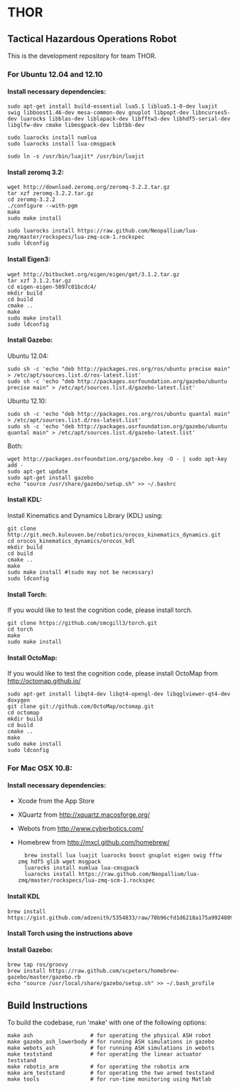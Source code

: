 THOR
====

Tactical Hazardous Operations Robot
-----------------------------------

This is the development repository for team THOR.

### For Ubuntu 12.04 and 12.10

#### Install necessary dependencies:

    sudo apt-get install build-essential lua5.1 liblua5.1-0-dev luajit swig libboost1.46-dev mesa-common-dev gnuplot libpopt-dev libncurses5-dev luarocks libblas-dev liblapack-dev libfftw3-dev libhdf5-serial-dev libglfw-dev cmake libmsgpack-dev libtbb-dev

    sudo luarocks install numlua
    sudo luarocks install lua-cmsgpack

    sudo ln -s /usr/bin/luajit* /usr/bin/luajit

#### Install zeromq 3.2:

    wget http://download.zeromq.org/zeromq-3.2.2.tar.gz
    tar xzf zeromq-3.2.2.tar.gz 
    cd zeromq-3.2.2
    ./configure --with-pgm
    make
    sudo make install

    sudo luarocks install https://raw.github.com/Neopallium/lua-zmq/master/rockspecs/lua-zmq-scm-1.rockspec
    sudo ldconfig

#### Install Eigen3:

    wget http://bitbucket.org/eigen/eigen/get/3.1.2.tar.gz
    tar xzf 3.1.2.tar.gz
    cd eigen-eigen-5097c01bcdc4/
    mkdir build
    cd build
    cmake ..
    make
    sudo make install
    sudo ldconfig

#### Install Gazebo:

Ubuntu 12.04:

    sudo sh -c 'echo "deb http://packages.ros.org/ros/ubuntu precise main" > /etc/apt/sources.list.d/ros-latest.list'
    sudo sh -c 'echo "deb http://packages.osrfoundation.org/gazebo/ubuntu precise main" > /etc/apt/sources.list.d/gazebo-latest.list'
Ubuntu 12.10:

    sudo sh -c 'echo "deb http://packages.ros.org/ros/ubuntu quantal main" > /etc/apt/sources.list.d/ros-latest.list'
    sudo sh -c 'echo "deb http://packages.osrfoundation.org/gazebo/ubuntu quantal main" > /etc/apt/sources.list.d/gazebo-latest.list'
Both:

    wget http://packages.osrfoundation.org/gazebo.key -O - | sudo apt-key add -
    sudo apt-get update
    sudo apt-get install gazebo
    echo "source /usr/share/gazebo/setup.sh" >> ~/.bashrc

#### Install KDL:
Install Kinematics and Dynamics Library (KDL) using:

    git clone http://git.mech.kuleuven.be/robotics/orocos_kinematics_dynamics.git 
    cd orocos_kinematics_dynamics/orocos_kdl
    mkdir build
    cd build
    cmake ..
    make
    sudo make install #(sudo may not be necessary)
    sudo ldconfig

#### Install Torch:

If you would like to test the cognition code, please install torch.

    git clone https://github.com/smcgill3/torch.git
    cd torch
    make
    sudo make install

#### Install OctoMap:

If you would like to test the cognition code, please install OctoMap
from http://octomap.github.io/

    sudo apt-get install libqt4-dev libqt4-opengl-dev libqglviewer-qt4-dev doxygen
    git clone git://github.com/OctoMap/octomap.git
    cd octomap
    mkdir build
    cd build
    cmake ..
    make
    sudo make install
    sudo ldconfig
    

### For Mac OSX 10.8:

#### Install necessary dependencies:

- Xcode from the App Store
- XQuartz from http://xquartz.macosforge.org/
- Webots from http://www.cyberbotics.com/
- Homebrew from http://mxcl.github.com/homebrew/

		brew install lua luajit luarocks boost gnuplot eigen swig fftw zmq hdf5 glib wget msgpack
		luarocks install numlua lua-cmsgpack
		luarocks install https://raw.github.com/Neopallium/lua-zmq/master/rockspecs/lua-zmq-scm-1.rockspec

#### Install KDL
    brew install https://gist.github.com/adzenith/5354833/raw/70b96cfd1d6218a175a9924809643275de052af9/orocos_kdl.rb

#### Install Torch using the instructions above

#### Install Gazebo:

    brew tap ros/groovy
    brew install https://raw.github.com/scpeters/homebrew-gazebo/master/gazebo.rb
    echo "source /usr/local/share/gazebo/setup.sh" >> ~/.bash_profile

Build Instructions
------------------

To build the codebase, run 'make' with one of the following options:

    make ash                  # for operating the physical ASH robot
    make gazebo_ash_lowerbody # for running ASH simulations in gazebo
    make webots_ash           # for running ASH simulations in webots
    make teststand            # for operating the linear actuator teststand
    make robotis_arm          # for operating the robotis arm
    make arm_teststand        # for operating the two armed teststand 
    make tools                # for run-time monitoring using Matlab
